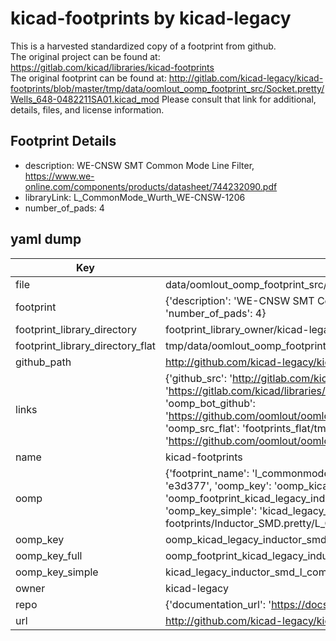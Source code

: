# kicad-footprints by kicad-legacy  
This is a harvested standardized copy of a footprint from github.  
The original project can be found at:  
https://gitlab.com/kicad/libraries/kicad-footprints  
The original footprint can be found at:
http://gitlab.com/kicad-legacy/kicad-footprints/blob/master/tmp/data/oomlout_oomp_footprint_src/Socket.pretty/Wells_648-0482211SA01.kicad_mod
Please consult that link for additional, details, files, and license information.  
## Footprint Details
* description: WE-CNSW SMT Common Mode Line Filter, https://www.we-online.com/components/products/datasheet/744232090.pdf  
* libraryLink: L_CommonMode_Wurth_WE-CNSW-1206  
* number_of_pads: 4  
## yaml dump  
| Key | Value |  
| --- | --- |  
| file | data/oomlout_oomp_footprint_src/kicad-footprints/Inductor_SMD.pretty/L_CommonMode_Wurth_WE-CNSW-1206.kicad_mod |  
| footprint | {'description': 'WE-CNSW SMT Common Mode Line Filter, https://www.we-online.com/components/products/datasheet/744232090.pdf', 'libraryLink': 'L_CommonMode_Wurth_WE-CNSW-1206', 'number_of_pads': 4} |  
| footprint_library_directory | footprint_library_owner/kicad-legacy_kicad-footprints |  
| footprint_library_directory_flat | tmp/data/oomlout_oomp_footprint_src/footprints_flat/kicad_legacy_inductor_smd_l_commonmode_wurth_we_cnsw_1206/working |  
| github_path | http://github.com/kicad-legacy/kicad-footprints/blob/master/tmp/data/oomlout_oomp_footprint_src/Inductor_SMD.pretty/L_CommonMode_Wurth_WE-CNSW-1206.kicad_mod |  
| links | {'github_src': 'http://gitlab.com/kicad-legacy/kicad-footprints/blob/master/tmp/data/oomlout_oomp_footprint_src/Socket.pretty/Wells_648-0482211SA01.kicad_mod', 'github_src_repo': 'https://gitlab.com/kicad/libraries/kicad-footprints', 'oomp_bot': 'tmp/data/oomlout_oomp_footprint_src/footprints/kicad_legacy_inductor_smd_l_commonmode_wurth_we_cnsw_1206/working', 'oomp_bot_github': 'https://github.com/oomlout/oomlout_oomp_footprint_bot/tree/main/tmp/data/oomlout_oomp_footprint_src/footprints/kicad_legacy_inductor_smd_l_commonmode_wurth_we_cnsw_1206/working', 'oomp_src_flat': 'footprints_flat/tmp/data/oomlout_oomp_footprint_src/footprints_flat/kicad_legacy_inductor_smd_l_commonmode_wurth_we_cnsw_1206/working', 'oomp_src_flat_github': 'https://github.com/oomlout/oomlout_oomp_footprint_src/tree/main/tmp/data/oomlout_oomp_footprint_src/footprints_flat/kicad_legacy_inductor_smd_l_commonmode_wurth_we_cnsw_1206/working'} |  
| name | kicad-footprints |  
| oomp | {'footprint_name': 'l_commonmode_wurth_we_cnsw_1206', 'library_name': 'inductor_smd', 'md5': 'e3d377bc3eb05ea88d971fb1050d7be3', 'md5_10': 'e3d377bc3e', 'md5_5': 'e3d37', 'md5_6': 'e3d377', 'oomp_key': 'oomp_kicad_legacy_inductor_smd_l_commonmode_wurth_we_cnsw_1206', 'oomp_key_extra': 'oomp_footprint_kicad_legacy_inductor_smd_l_commonmode_wurth_we_cnsw_1206', 'oomp_key_full': 'oomp_footprint_kicad_legacy_inductor_smd_l_commonmode_wurth_we_cnsw_1206_e3d377', 'oomp_key_simple': 'kicad_legacy_inductor_smd_l_commonmode_wurth_we_cnsw_1206', 'original_filename': 'data/oomlout_oomp_footprint_src/kicad-footprints/Inductor_SMD.pretty/L_CommonMode_Wurth_WE-CNSW-1206.kicad_mod', 'owner_name': 'kicad_legacy'} |  
| oomp_key | oomp_kicad_legacy_inductor_smd_l_commonmode_wurth_we_cnsw_1206 |  
| oomp_key_full | oomp_footprint_kicad_legacy_inductor_smd_l_commonmode_wurth_we_cnsw_1206 |  
| oomp_key_simple | kicad_legacy_inductor_smd_l_commonmode_wurth_we_cnsw_1206 |  
| owner | kicad-legacy |  
| repo | {'documentation_url': 'https://docs.github.com/rest/repos/repos#get-a-repository', 'message': 'Not Found'} |  
| url | http://github.com/kicad-legacy/kicad-footprints |  

